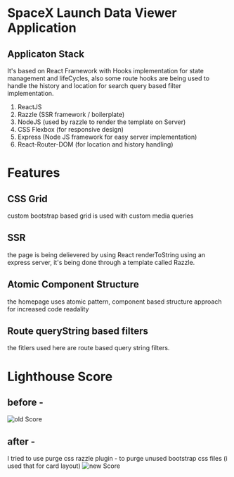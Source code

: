 # SpaceX Launch Data Viewer Application

## Applicaton Stack

It's based on React Framework with Hooks implementation for state management and lifeCycles, also some route hooks are being used to handle the history and location for search query based filter implementation.

1. ReactJS
2. Razzle (SSR framework / boilerplate)
3. NodeJS (used by razzle to render the template on Server)
4. CSS Flexbox (for responsive design)
5. Express (Node JS framework for easy server implementation)
6. React-Router-DOM (for location and history handling)

# Features

## CSS Grid
custom bootstrap based grid is used with custom media queries

## SSR
the page is being delievered by using React renderToString using an express server, it's being done through a template called Razzle.

## Atomic Component Structure
the homepage uses atomic pattern, component based structure approach for increased code readality

## Route queryString based filters
the fitlers used here are route based query string filters.

# Lighthouse Score

## before - 
![old Score](https://i.ibb.co/z4wgGhq/Screenshot-2020-09-12-at-9-45-31-PM.png)

## after - 
I tried to use purge css razzle plugin - to purge unused bootstrap css files (i used that for card layout)
![new Score](https://i.ibb.co/KwZwhN9/Screenshot-2020-09-12-at-9-51-16-PM.png)
